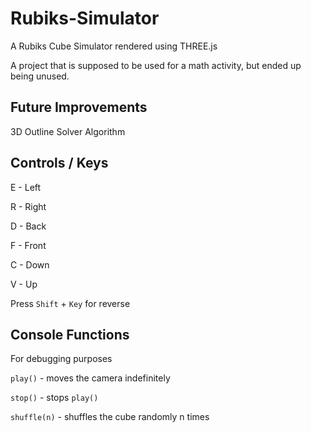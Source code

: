 # Rubiks-Simulator

A Rubiks Cube Simulator rendered using THREE.js

A project that is supposed to be used for a math activity, but ended up being unused.

## Future Improvements

3D Outline
Solver Algorithm

## Controls / Keys

E - Left

R - Right

D - Back

F - Front

C - Down

V - Up

Press ``Shift`` + ``Key`` for reverse

## Console Functions

For debugging purposes

`play()` - moves the camera indefinitely

`stop()` - stops `play()`

`shuffle(n)` - shuffles the cube randomly n times
